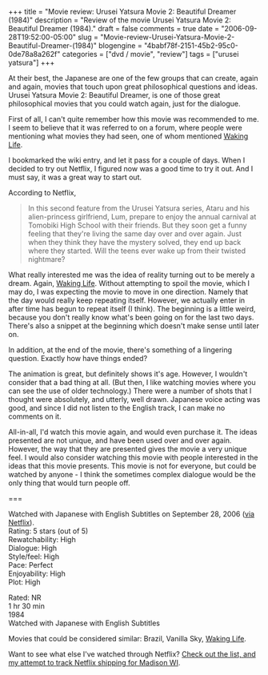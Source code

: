 +++
title = "Movie review: Urusei Yatsura Movie 2: Beautiful Dreamer (1984)"
description = "Review of the movie Urusei Yatsura Movie 2: Beautiful Dreamer (1984)."
draft = false
comments = true
date = "2006-09-28T19:52:00-05:00"
slug = "Movie-review-Urusei-Yatsura-Movie-2-Beautiful-Dreamer-(1984)"
blogengine = "4babf78f-2151-45b2-95c0-0de78a8a262f"
categories = ["dvd / movie", "review"]
tags = ["urusei yatsura"]
+++

<p>
At their best, the Japanese are one of the few groups that can create, again and again, movies that touch upon great philosophical questions and ideas.  Urusei Yatsura Movie 2: Beautiful Dreamer, is one of those great philosophical movies that you could watch again, just for the dialogue.<!--more-->
</p>
<p>
First of all, I can&#39;t quite remember how this movie was recommended to me.  I seem to believe that it was referred to on a forum, where people were mentioning what movies they had seen, one of whom mentioned <a href="/waking-life-transcript-with-revisions/">Waking Life</a>.
</p>
<p>
I bookmarked the wiki entry, and let it pass for a couple of days.  When I decided to try out Netflix, I figured now was a good time to try it out.  And I must say, it was a great way to start out.
</p>
<p>
According to Netflix,
</p>
<blockquote>
	In this second feature from the Urusei Yatsura series, Ataru and his alien-princess girlfriend, Lum, prepare to enjoy the annual carnival at Tomobiki High School with their friends. But they soon get a funny feeling that they&#39;re living the same day over and over again. Just when they think they have the mystery solved, they end up back where they started. Will the teens ever wake up from their twisted nightmare?
</blockquote>
<p>
What really interested me was the idea of reality turning out to be merely a dream.  Again, <a href="/waking-life-transcript-with-revisions/">Waking Life</a>.  Without attempting to spoil the movie, which I may do, I was expecting the movie to move in one direction.  Namely that the day would really keep repeating itself.  However, we actually enter in after time has begun to repeat itself (I think).  The beginning is a little weird, because you don&#39;t really know what&#39;s been going on for the last two days.  There&#39;s also a snippet at the beginning which doesn&#39;t make sense until later on.
</p>
<p>
In addition, at the end of the movie, there&#39;s something of a lingering question.  Exactly how have things ended?
</p>
<p>
The animation is great, but definitely shows it&#39;s age.  However, I wouldn&#39;t consider that a bad thing at all.  (But then, I like watching movies where you can see the use of older technology.)  There were a number of shots that I thought were absolutely, and utterly, well drawn.  Japanese voice acting was good, and since I did not listen to the English track, I can make no comments on it.
</p>
<p>
All-in-all, I&#39;d watch this movie again, and would even purchase it.  The ideas presented are not unique, and have been used over and over again.  However, the way that they are presented gives the movie a very unique feel.  I would also consider watching this movie with people interested in the ideas that this movie presents.  This movie is not for everyone, but could be watched by anyone - I think the sometimes complex dialogue would be the only thing that would turn people off.
</p>
===
<p>
Watched with Japanese with English Subtitles on September 28, 2006 (<a href="http://strivinglife.net/wordpress/2006/09/26/237/netflix-shipping-for-madison-wi/">via Netflix</a>).<br />
Rating: 5 stars (out of 5)<br />
Rewatchability: High<br />
Dialogue: High<br />
Style/feel: High<br />
Pace: Perfect<br />
Enjoyability: High<br />
Plot: High
</p>
<p>
Rated: NR<br />
1 hr 30 min<br />
1984<br />
Watched with Japanese with English Subtitles
</p>
<p>
Movies that could be considered similar: Brazil, Vanilla Sky, <a href="/waking-life-transcript-with-revisions/">Waking Life</a>.
</p>
<p>
Want to see what else I&#39;ve watched through Netflix?  <a href="http://strivinglife.net/wordpress/2006/09/26/237/netflix-shipping-for-madison-wi/">Check out the list, and my attempt to track Netflix shipping for Madison WI</a>.
</p>

